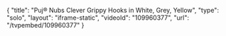 {
    "title": "Puj&reg; Nubs Clever Grippy Hooks in White, Grey, Yellow",
    "type": "solo",
    "layout": "iframe-static",
    "videoId": "109960377",
    "url": "\/tvpembed\/109960377"
}